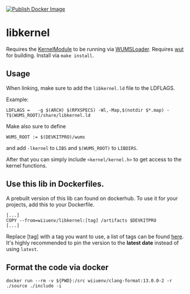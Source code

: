 [![Publish Docker Image](https://github.com/wiiu-env/libkernel/actions/workflows/push_image.yml/badge.svg)](https://github.com/wiiu-env/libkernel/actions/workflows/push_image.yml)

# libkernel
Requires the [KernelModule](https://github.com/wiiu-env/KernelModule) to be running via [WUMSLoader](https://github.com/wiiu-env/WUMSLoader).
Requires [wut](https://github.com/devkitPro/wut) for building.
Install via `make install`.

## Usage
When linking, make sure to add the `libkernel.ld` file to the LDFLAGS.

Example:
```
LDFLAGS	=	-g $(ARCH) $(RPXSPECS) -Wl,-Map,$(notdir $*.map) -T$(WUMS_ROOT)/share/libkernel.ld
```

Make also sure to define 
```
WUMS_ROOT := $(DEVKITPRO)/wums
```
and add `-lkernel` to `LIBS` and `$(WUMS_ROOT)` to `LIBDIRS`.

After that you can simply include `<kernel/kernel.h>` to get access to the kernel functions.

## Use this lib in Dockerfiles.
A prebuilt version of this lib can found on dockerhub. To use it for your projects, add this to your Dockerfile.
```
[...]
COPY --from=wiiuenv/libkernel:[tag] /artifacts $DEVKITPRO
[...]
```
Replace [tag] with a tag you want to use, a list of tags can be found [here](https://hub.docker.com/r/wiiuenv/libkernel/tags). 
It's highly recommended to pin the version to the **latest date** instead of using `latest`.

## Format the code via docker

`docker run --rm -v ${PWD}:/src wiiuenv/clang-format:13.0.0-2 -r ./source ./include -i`